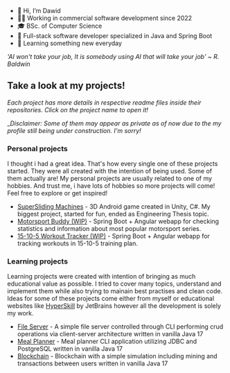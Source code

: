 - 👋 Hi, I’m Dawid
- 👨‍💻 Working in commercial software development since 2022
- 🎓 BSc. of Computer Science
- 🌱 Full-stack software developer specialized in Java and Spring Boot
- 👀 Learning something new everyday

_'AI won't take your job, It is somebody using AI that will take your job' ~ R. Baldwin_


## Take a look at my projects!
_Each project has more details in respective readme files inside their repositories. Click on the project name to open it!_ 

__Disclaimer: Some of them may appear as private as of now due to the my profile still being under construction. I'm sorry!_
### Personal projects
I thought i had a great idea. That's how every single one of these projects started. They were all created with the intention of being used. Some of them actually are!
My personal projects are usually related to one of my hobbies. And trust me, i have lots of hobbies so more projects will come! Feel free to explore or get inspired! 

* [SuperSliding Machines](https://github.com/Tyall/SuperSliding-Machines) - 3D Android game created in Unity, C#. My biggest project, started for fun, ended as Engineering Thesis topic.
* [Motorsport Buddy (WIP)](https://github.com/Tyall/motorsport-buddy) - Spring Boot + Angular webapp for checking statistics and information about most popular motorsport series.
* [15-10-5 Workout Tracker (WIP)](https://github.com/Tyall/15-10-5-workout-tracker/tree/development) - Spring Boot + Angular webapp for tracking workouts in 15-10-5 training plan.

### Learning projects
Learning projects were created with intention of bringing as much educational value as possible. I tried to cover many topics, understand and implement them while also trying to mainain best practises and clean code.
Ideas for some of these projects come either from myself or educational websites like [HyperSkill](https://hyperskill.org/) by JetBrains however all the development is solely my work.

* [File Server](https://github.com/Tyall/hs-file-server) - A simple file server controlled through CLI performing crud operations via client-server architecture written in vanilla Java 17
* [Meal Planner](https://github.com/Tyall/hs-meal-planner) - Meal planner CLI application utilizing JDBC and PostgreSQL written in vanilla Java 17
* [Blockchain](https://github.com/Tyall/hs-blockchain) - Blockchain with a simple simulation including mining and transactions between users written in vanilla Java 17
<!---
Tyall/Tyall is a ✨ special ✨ repository because its `README.md` (this file) appears on your GitHub profile.
You can click the Preview link to take a look at your changes.
--->
